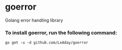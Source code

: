 # goerror
Golang error handling library
### To install goerror, run the following command:
`go get -u -d github.com/LxAday/goerror`
